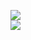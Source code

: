 [![](https://img.shields.io/badge/Made%20With-Github%20Spray-lightgrey.svg?style=for-the-badge&logo=github)](https://github.com/Annihil/github-spray#26356)  
[![](https://i.imgur.com/2DrTn0Z.gif)](https://github.com/Annihil/github-spray)